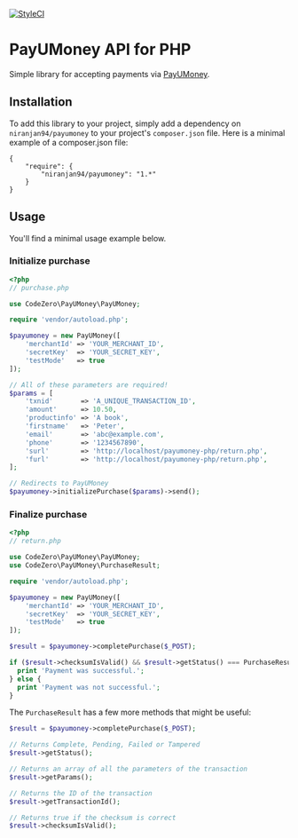 [![StyleCI](https://styleci.io/repos/51137750/shield)](https://styleci.io/repos/51137750)

# PayUMoney API for PHP

Simple library for accepting payments via [PayUMoney](https://www.payumoney.com/).

## Installation

To add this library to your project, simply add a dependency on `niranjan94/payumoney` to your project's `composer.json` file. Here is a minimal example of a composer.json file:

    {
        "require": {
            "niranjan94/payumoney": "1.*"
        }
    }
    
## Usage

You'll find a minimal usage example below.

### Initialize purchase

```php
<?php
// purchase.php

use CodeZero\PayUMoney\PayUMoney;

require 'vendor/autoload.php';

$payumoney = new PayUMoney([
    'merchantId' => 'YOUR_MERCHANT_ID',
    'secretKey'  => 'YOUR_SECRET_KEY',
    'testMode'   => true
]);

// All of these parameters are required!
$params = [
    'txnid'       => 'A_UNIQUE_TRANSACTION_ID',
    'amount'      => 10.50,
    'productinfo' => 'A book',
    'firstname'   => 'Peter',
    'email'       => 'abc@example.com',
    'phone'       => '1234567890',
    'surl'        => 'http://localhost/payumoney-php/return.php',
    'furl'        => 'http://localhost/payumoney-php/return.php',
];

// Redirects to PayUMoney
$payumoney->initializePurchase($params)->send();
```

### Finalize purchase

```php
<?php
// return.php

use CodeZero\PayUMoney\PayUMoney;
use CodeZero\PayUMoney\PurchaseResult;

require 'vendor/autoload.php';

$payumoney = new PayUMoney([
    'merchantId' => 'YOUR_MERCHANT_ID',
    'secretKey'  => 'YOUR_SECRET_KEY',
    'testMode'   => true
]);

$result = $payumoney->completePurchase($_POST);

if ($result->checksumIsValid() && $result->getStatus() === PurchaseResult::STATUS_COMPLETED) {
  print 'Payment was successful.';
} else {
  print 'Payment was not successful.';
}
```

The `PurchaseResult` has a few more methods that might be useful:

```php
$result = $payumoney->completePurchase($_POST);

// Returns Complete, Pending, Failed or Tampered
$result->getStatus(); 

// Returns an array of all the parameters of the transaction
$result->getParams();

// Returns the ID of the transaction
$result->getTransactionId();

// Returns true if the checksum is correct
$result->checksumIsValid();
```
